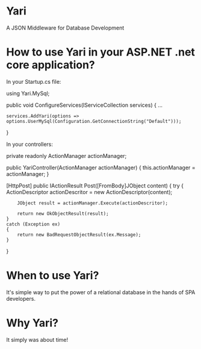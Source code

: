 # Yari
A JSON Middleware for Database Development

# How to use Yari in your ASP.NET .net core application?

In your Startup.cs file:

using Yari.MySql;

public void ConfigureServices(IServiceCollection services)
{
    ...
    
    services.AddYari(options => options.UserMySql(Configuration.GetConnectionString("Default")));
}

In your controllers:

private readonly ActionManager actionManager;

public YariController(ActionManager actionManager)
{
    this.actionManager = actionManager;
}

[HttpPost]
public IActionResult Post([FromBody]JObject content)
{
    try
    {
        ActionDescriptor actionDescritor = new ActionDescriptor(content);

        JObject result = actionManager.Execute(actionDescritor);

        return new OkObjectResult(result);
    }
    catch (Exception ex)
    {
        return new BadRequestObjectResult(ex.Message);
    }
}

# When to use Yari?

It's simple way to put the power of a relational database in the hands of SPA developers.  

# Why Yari?

It simply was about time! 

